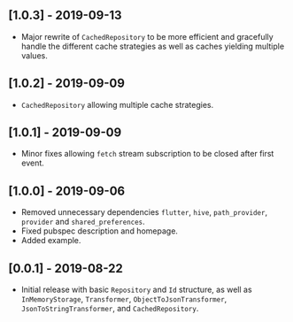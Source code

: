## [1.0.3] - 2019-09-13

* Major rewrite of `CachedRepository` to be more efficient and gracefully
  handle the different cache strategies as well as caches yielding multiple
  values.

## [1.0.2] - 2019-09-09

* `CachedRepository` allowing multiple cache strategies.

## [1.0.1] - 2019-09-09

* Minor fixes allowing `fetch` stream subscription to be closed after first
  event.

## [1.0.0] - 2019-09-06

* Removed unnecessary dependencies `flutter`, `hive`, `path_provider`,
  `provider` and `shared_preferences`.
* Fixed pubspec description and homepage.
* Added example.

## [0.0.1] - 2019-08-22

* Initial release with basic `Repository` and `Id` structure, as well as `InMemoryStorage`, `Transformer`, `ObjectToJsonTransformer`, `JsonToStringTransformer`, and `CachedRepository`.
